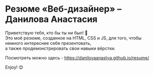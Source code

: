 # Резюме «Веб-дизайнер» – Данилова Анастасия

Приветствую тебя, кто бы ты ни был! 👋  <br>
Это моё резюме, созданное на HTML, CSS и JS, для того, чтобы немного интереснее себя презентовать,<br>
а также продемонстрировать свои навыки вёрстки.


Посмотреть можно здесь - https://danilovaanastya.github.io/resume/


Enjoy! 😊
